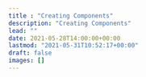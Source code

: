 ```yaml
---
title : "Creating Components"
description: "Creating Components"
lead: ""
date: 2021-05-28T14:00:00+00:00
lastmod: "2021-05-31T10:52:17+00:00"
draft: false
images: []
---
```


